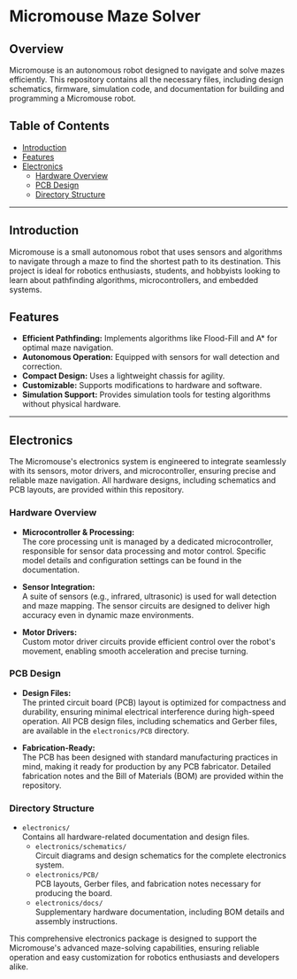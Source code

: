 # Micromouse Maze Solver

## Overview
Micromouse is an autonomous robot designed to navigate and solve mazes efficiently. This repository contains all the necessary files, including design schematics, firmware, simulation code, and documentation for building and programming a Micromouse robot.

## Table of Contents
- [Introduction](#introduction)
- [Features](#features)
- [Electronics](#electronics)
  - [Hardware Overview](#hardware-overview)
  - [PCB Design](#pcb-design)
  - [Directory Structure](#directory-structure)

---

## Introduction
Micromouse is a small autonomous robot that uses sensors and algorithms to navigate through a maze to find the shortest path to its destination. This project is ideal for robotics enthusiasts, students, and hobbyists looking to learn about pathfinding algorithms, microcontrollers, and embedded systems.

## Features
- **Efficient Pathfinding:** Implements algorithms like Flood-Fill and A* for optimal maze navigation.
- **Autonomous Operation:** Equipped with sensors for wall detection and correction.
- **Compact Design:** Uses a lightweight chassis for agility.
- **Customizable:** Supports modifications to hardware and software.
- **Simulation Support:** Provides simulation tools for testing algorithms without physical hardware.

---

## Electronics

The Micromouse's electronics system is engineered to integrate seamlessly with its sensors, motor drivers, and microcontroller, ensuring precise and reliable maze navigation. All hardware designs, including schematics and PCB layouts, are provided within this repository.

### Hardware Overview
- **Microcontroller & Processing:**  
  The core processing unit is managed by a dedicated microcontroller, responsible for sensor data processing and motor control. Specific model details and configuration settings can be found in the documentation.

- **Sensor Integration:**  
  A suite of sensors (e.g., infrared, ultrasonic) is used for wall detection and maze mapping. The sensor circuits are designed to deliver high accuracy even in dynamic maze environments.

- **Motor Drivers:**  
  Custom motor driver circuits provide efficient control over the robot's movement, enabling smooth acceleration and precise turning.

### PCB Design
- **Design Files:**  
  The printed circuit board (PCB) layout is optimized for compactness and durability, ensuring minimal electrical interference during high-speed operation. All PCB design files, including schematics and Gerber files, are available in the `electronics/PCB` directory.

- **Fabrication-Ready:**  
  The PCB has been designed with standard manufacturing practices in mind, making it ready for production by any PCB fabricator. Detailed fabrication notes and the Bill of Materials (BOM) are provided within the repository.

### Directory Structure
- `electronics/`  
  Contains all hardware-related documentation and design files.
  - `electronics/schematics/`  
    Circuit diagrams and design schematics for the complete electronics system.
  - `electronics/PCB/`  
    PCB layouts, Gerber files, and fabrication notes necessary for producing the board.
  - `electronics/docs/`  
    Supplementary hardware documentation, including BOM details and assembly instructions.

This comprehensive electronics package is designed to support the Micromouse's advanced maze-solving capabilities, ensuring reliable operation and easy customization for robotics enthusiasts and developers alike.
